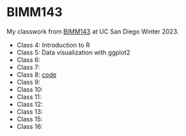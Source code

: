 # BIMM143

My classwork from [BIMM143](https://bioboot.github.io/bimm143_W23/) at UC San Diego Winter 2023.

- Class 4: Introduction to R
- Class 5: Data visualization with ggplot2
- Class 6: 
- Class 7:
- Class 8: [code](https://github.com/omchu/bimm143_github/blob/main/class08_mini_project/class08.qmd)
- Class 9:
- Class 10:
- Class 11:
- Class 12:
- Class 13:
- Class 15:
- Class 16: 

